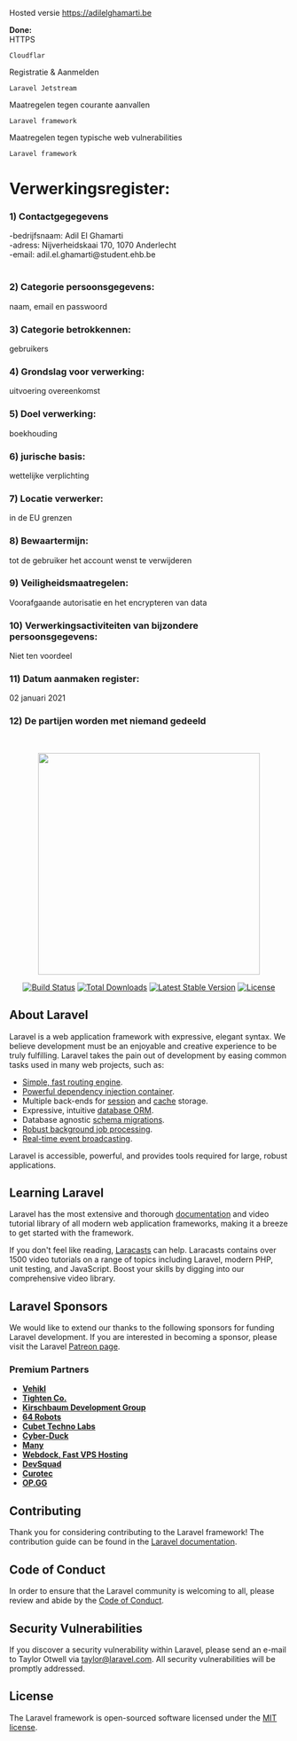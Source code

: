 Hosted versie
<a href="http://adilelghamarti.be/"> https://adilelghamarti.be</a>

<p><b>Done:</b> <br> 
HTTPS <br>

    Cloudflar

Registratie & Aanmelden

    Laravel Jetstream

Maatregelen tegen courante aanvallen

    Laravel framework

Maatregelen tegen typische web vulnerabilities

    Laravel framework
<h1>Verwerkingsregister: </h1>
<h3>1) Contactgegegevens </h3>
-bedrijfsnaam: Adil El Ghamarti <br>
-adress: Nijverheidskaai 170, 1070 Anderlecht <br>
-email: adil.el.ghamarti@student.ehb.be <br>
<br>

<h3>2) Categorie persoonsgegevens: </h3>
   <p> naam, email en passwoord <p>

<h3>3) Categorie betrokkennen:</h3> gebruikers <br>
<h3> 4) Grondslag voor verwerking: </h3> uitvoering overeenkomst <br>
<h3> 5) Doel verwerking:</h3> boekhouding <br>
<h3> 6) jurische basis:</h3> wettelijke verplichting <br>
<h3> 7) Locatie verwerker: </h3> in de EU grenzen <br>
<h3> 8) Bewaartermijn: </h3> tot de gebruiker het account wenst te verwijderen <br>
<h3> 9) Veiligheidsmaatregelen: </h3> Voorafgaande autorisatie en het encrypteren van data <br>
<h3> 10) Verwerkingsactiviteiten van bijzondere persoonsgegevens: </h3> Niet ten voordeel <br> 
<h3> 11) Datum aanmaken register: </h3> 02 januari 2021 <br>
<h3>12) De partijen worden met niemand gedeeld </h3> <br>


<p align="center"><a href="https://laravel.com" target="_blank"><img src="https://raw.githubusercontent.com/laravel/art/master/logo-lockup/5%20SVG/2%20CMYK/1%20Full%20Color/laravel-logolockup-cmyk-red.svg" width="400"></a></p>

<p align="center">
<a href="https://travis-ci.org/laravel/framework"><img src="https://travis-ci.org/laravel/framework.svg" alt="Build Status"></a>
<a href="https://packagist.org/packages/laravel/framework"><img src="https://img.shields.io/packagist/dt/laravel/framework" alt="Total Downloads"></a>
<a href="https://packagist.org/packages/laravel/framework"><img src="https://img.shields.io/packagist/v/laravel/framework" alt="Latest Stable Version"></a>
<a href="https://packagist.org/packages/laravel/framework"><img src="https://img.shields.io/packagist/l/laravel/framework" alt="License"></a>
</p>

## About Laravel

Laravel is a web application framework with expressive, elegant syntax. We believe development must be an enjoyable and creative experience to be truly fulfilling. Laravel takes the pain out of development by easing common tasks used in many web projects, such as:

- [Simple, fast routing engine](https://laravel.com/docs/routing).
- [Powerful dependency injection container](https://laravel.com/docs/container).
- Multiple back-ends for [session](https://laravel.com/docs/session) and [cache](https://laravel.com/docs/cache) storage.
- Expressive, intuitive [database ORM](https://laravel.com/docs/eloquent).
- Database agnostic [schema migrations](https://laravel.com/docs/migrations).
- [Robust background job processing](https://laravel.com/docs/queues).
- [Real-time event broadcasting](https://laravel.com/docs/broadcasting).

Laravel is accessible, powerful, and provides tools required for large, robust applications.

## Learning Laravel

Laravel has the most extensive and thorough [documentation](https://laravel.com/docs) and video tutorial library of all modern web application frameworks, making it a breeze to get started with the framework.

If you don't feel like reading, [Laracasts](https://laracasts.com) can help. Laracasts contains over 1500 video tutorials on a range of topics including Laravel, modern PHP, unit testing, and JavaScript. Boost your skills by digging into our comprehensive video library.

## Laravel Sponsors

We would like to extend our thanks to the following sponsors for funding Laravel development. If you are interested in becoming a sponsor, please visit the Laravel [Patreon page](https://patreon.com/taylorotwell).

### Premium Partners

- **[Vehikl](https://vehikl.com/)**
- **[Tighten Co.](https://tighten.co)**
- **[Kirschbaum Development Group](https://kirschbaumdevelopment.com)**
- **[64 Robots](https://64robots.com)**
- **[Cubet Techno Labs](https://cubettech.com)**
- **[Cyber-Duck](https://cyber-duck.co.uk)**
- **[Many](https://www.many.co.uk)**
- **[Webdock, Fast VPS Hosting](https://www.webdock.io/en)**
- **[DevSquad](https://devsquad.com)**
- **[Curotec](https://www.curotec.com/)**
- **[OP.GG](https://op.gg)**

## Contributing

Thank you for considering contributing to the Laravel framework! The contribution guide can be found in the [Laravel documentation](https://laravel.com/docs/contributions).

## Code of Conduct

In order to ensure that the Laravel community is welcoming to all, please review and abide by the [Code of Conduct](https://laravel.com/docs/contributions#code-of-conduct).

## Security Vulnerabilities

If you discover a security vulnerability within Laravel, please send an e-mail to Taylor Otwell via [taylor@laravel.com](mailto:taylor@laravel.com). All security vulnerabilities will be promptly addressed.

## License

The Laravel framework is open-sourced software licensed under the [MIT license](https://opensource.org/licenses/MIT).
